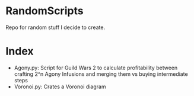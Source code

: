 # RandomScripts
Repo for random stuff I decide to create.

# Index

- Agony.py: Script for Guild Wars 2 to calculate profitability between crafting 2^n Agony Infusions and merging them vs buying intermediate steps
- Voronoi.py: Crates a Voronoi diagram
